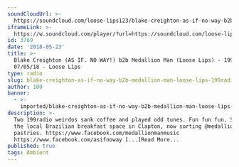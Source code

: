 ```yaml
---
soundCloudUrl: >-
  https://soundcloud.com/loose-lips123/blake-creighton-as-if-no-way-b2b-medallion-man-loose-lips-199radio-070518
iframeLink: >-
  https://w.soundcloud.com/player/?url=https://soundcloud.com/loose-lips123/blake-creighton-as-if-no-way-b2b-medallion-man-loose-lips-199radio-070518&color=00aabb&auto_play=false&hide_related=false&show_comments=true&show_user=true&show_reposts=false
id: 3769
date: '2018-05-23'
title: >-
  Blake Creighton (AS IF. NO WAY!) b2b Medallion Man (Loose Lips) - 199Radio -
  07/05/18 - Loose Lips
type: radio
slug: blake-creighton-as-if-no-way-b2b-medallion-man-loose-lips-199radio-07-05-18
author: 100
banner:
  - >-
    imported/blake-creighton-as-if-no-way-b2b-medallion-man-loose-lips-199radio-07-05-18/image3769.jpeg
description: >-
  Two 199radio weirdos sank coffee and played odd tunes. Fun fun fun. Shouts to
  the local Brazilian breakfast space in Clapton, now sorting @medallionman with
  pastries. https://www.facebook.com/medallionmanmusic
  https://www.facebook.com/asifnoway [...]Read More...
published: true
tags: Ambient
---
```

